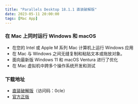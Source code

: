 ```yaml
---
title: "Parallels Desktop 18.1.1 直装破解版"
date: 2023-05-11 20:00:00
tags: [Mac App]
---
```

### 在 Mac 上同时运行 Windows 和 macOS
- 在您的 Intel 或 Apple M 系列 Mac 计算机上运行 Windows 应用
- 在 Mac 与 Windows 之间无缝复制和粘贴文本或拖放对象。
- 面向最新版 Windows 11 和 macOS Ventura 进行了优化
- 在 Mac 虚拟机中跨多个操作系统开发和测试

### 下载地址
- [直装破解版](https://cloud.189.cn/t/7VzmA3Y3MN3u)（访问码：0cle）
- [官方正版](https://www.parallels.cn/directdownload/pd/?mode=trial)